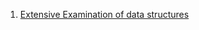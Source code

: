 1. [Extensive Examination of data structures](https://github.com/inspire99/dsa/blob/master/docs/Extensive_Examination_of_DS.pdf)
